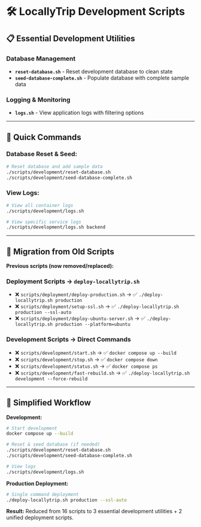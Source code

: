 # 🛠️ LocallyTrip Development Scripts

## 📋 **Essential Development Utilities**

### **Database Management**
- **`reset-database.sh`** - Reset development database to clean state
- **`seed-database-complete.sh`** - Populate database with complete sample data

### **Logging & Monitoring**  
- **`logs.sh`** - View application logs with filtering options

---

## 🚀 **Quick Commands**

### **Database Reset & Seed:**
```bash
# Reset database and add sample data
./scripts/development/reset-database.sh
./scripts/development/seed-database-complete.sh
```

### **View Logs:**
```bash
# View all container logs
./scripts/development/logs.sh

# View specific service logs
./scripts/development/logs.sh backend
```

---

## 📝 **Migration from Old Scripts**

**Previous scripts (now removed/replaced):**

### **Deployment Scripts → `deploy-locallytrip.sh`**
- ❌ `scripts/deployment/deploy-production.sh` → ✅ `./deploy-locallytrip.sh production`
- ❌ `scripts/deployment/setup-ssl.sh` → ✅ `./deploy-locallytrip.sh production --ssl-auto`
- ❌ `scripts/deployment/deploy-ubuntu-server.sh` → ✅ `./deploy-locallytrip.sh production --platform=ubuntu`

### **Development Scripts → Direct Commands**
- ❌ `scripts/development/start.sh` → ✅ `docker compose up --build`
- ❌ `scripts/development/stop.sh` → ✅ `docker compose down`
- ❌ `scripts/development/status.sh` → ✅ `docker compose ps`
- ❌ `scripts/development/fast-rebuild.sh` → ✅ `./deploy-locallytrip.sh development --force-rebuild`

---

## 🎯 **Simplified Workflow**

**Development:**
```bash
# Start development
docker compose up --build

# Reset & seed database (if needed)
./scripts/development/reset-database.sh
./scripts/development/seed-database-complete.sh

# View logs
./scripts/development/logs.sh
```

**Production Deployment:**
```bash
# Single command deployment
./deploy-locallytrip.sh production --ssl-auto
```

**Result:** Reduced from 16 scripts to 3 essential development utilities + 2 unified deployment scripts.